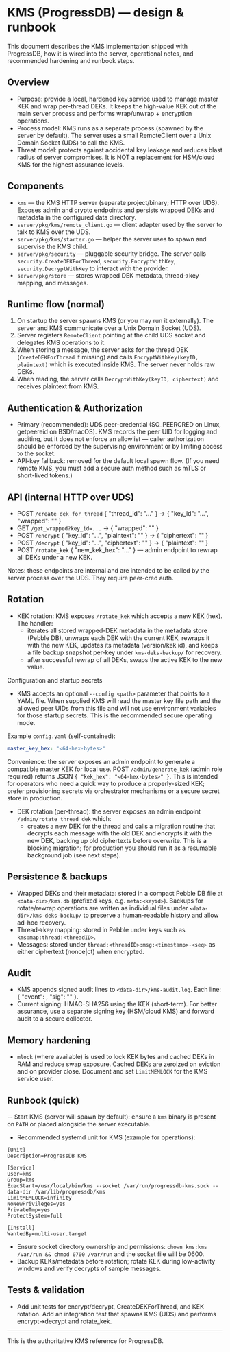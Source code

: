 # KMS (ProgressDB) — design & runbook

This document describes the KMS implementation shipped with ProgressDB, how it is wired into the server, operational notes, and recommended hardening and runbook steps.

## Overview

- Purpose: provide a local, hardened key service used to manage master KEK and wrap per-thread DEKs. It keeps the high-value KEK out of the main server process and performs wrap/unwrap + encryption operations.
- Process model: KMS runs as a separate process (spawned by the server by default). The server uses a small RemoteClient over a Unix Domain Socket (UDS) to call the KMS.
- Threat model: protects against accidental key leakage and reduces blast radius of server compromises. It is NOT a replacement for HSM/cloud KMS for the highest assurance levels.

## Components

- `kms` — the KMS HTTP server (separate project/binary; HTTP over UDS). Exposes admin and crypto endpoints and persists wrapped DEKs and metadata in the configured data directory.
- `server/pkg/kms/remote_client.go` — client adapter used by the server to talk to KMS over the UDS.
- `server/pkg/kms/starter.go` — helper the server uses to spawn and supervise the KMS child.
- `server/pkg/security` — pluggable security bridge. The server calls `security.CreateDEKForThread`, `security.EncryptWithKey`, `security.DecryptWithKey` to interact with the provider.
- `server/pkg/store` — stores wrapped DEK metadata, thread->key mapping, and messages.

## Runtime flow (normal)

1. On startup the server spawns KMS (or you may run it externally). The server and KMS communicate over a Unix Domain Socket (UDS).
2. Server registers `RemoteClient` pointing at the child UDS socket and delegates KMS operations to it.
3. When storing a message, the server asks for the thread DEK (`CreateDEKForThread` if missing) and calls `EncryptWithKey(keyID, plaintext)` which is executed inside KMS. The server never holds raw DEKs.
4. When reading, the server calls `DecryptWithKey(keyID, ciphertext)` and receives plaintext from KMS.

## Authentication & Authorization

- Primary (recommended): UDS peer-credential (SO_PEERCRED on Linux, getpeereid on BSD/macOS). KMS records the peer UID for logging and auditing, but it does not enforce an allowlist — caller authorization should be enforced by the supervising environment or by limiting access to the socket.
- API-key fallback: removed for the default local spawn flow. (If you need remote KMS, you must add a secure auth method such as mTLS or short-lived tokens.)

## API (internal HTTP over UDS)

- POST `/create_dek_for_thread` { "thread_id": "..." } → { "key_id": "...", "wrapped": "<base64>" }
- GET `/get_wrapped?key_id=...` → { "wrapped": "<base64>" }
- POST `/encrypt` { "key_id": "...", "plaintext": "<base64>" } → { "ciphertext": "<base64>" }
- POST `/decrypt` { "key_id": "...", "ciphertext": "<base64>" } → { "plaintext": "<base64>" }
- POST `/rotate_kek` { "new_kek_hex": "..." } — admin endpoint to rewrap all DEKs under a new KEK.

Notes: these endpoints are internal and are intended to be called by the server process over the UDS. They require peer-cred auth.

## Rotation

- KEK rotation: KMS exposes `/rotate_kek` which accepts a new KEK (hex). The handler:
  - iterates all stored wrapped-DEK metadata in the metadata store (Pebble DB), unwraps each DEK with the current KEK, rewraps it with the new KEK, updates its metadata (version/kek id), and keeps a file backup snapshot per-key under `kms-deks-backup/` for recovery.
  - after successful rewrap of all DEKs, swaps the active KEK to the new value.

Configuration and startup secrets

- KMS accepts an optional `--config <path>` parameter that points to a YAML file. When supplied KMS will read the master key file path and the allowed peer UIDs from this file and will not use environment variables for those startup secrets. This is the recommended secure operating mode.

Example `config.yaml` (self-contained):

```yaml
master_key_hex: "<64-hex-bytes>"
```

Convenience: the server exposes an admin endpoint to generate a compatible
master KEK for local use. POST `/admin/generate_kek` (admin role required)
returns JSON `{ "kek_hex": "<64-hex-bytes>" }`. This is intended for
operators who need a quick way to produce a properly-sized KEK; prefer
provisioning secrets via orchestrator mechanisms or a secure secret store
in production.
- DEK rotation (per-thread): the server exposes an admin endpoint `/admin/rotate_thread_dek` which:
  - creates a new DEK for the thread and calls a migration routine that decrypts each message with the old DEK and encrypts it with the new DEK, backing up old ciphertexts before overwrite. This is a blocking migration; for production you should run it as a resumable background job (see next steps).

## Persistence & backups

- Wrapped DEKs and their metadata: stored in a compact Pebble DB file at `<data-dir>/kms.db` (prefixed keys, e.g. `meta:<keyid>`). Backups for rotate/rewrap operations are written as individual files under `<data-dir>/kms-deks-backup/` to preserve a human-readable history and allow ad-hoc recovery.
- Thread->key mapping: stored in Pebble under keys such as `kms:map:thread:<threadID>`.
- Messages: stored under `thread:<threadID>:msg:<timestamp>-<seq>` as either ciphertext (nonce|ct) when encrypted.

## Audit

- KMS appends signed audit lines to `<data-dir>/kms-audit.log`. Each line: { "event": <json>, "sig": "<base64-hmac>" }.
- Current signing: HMAC-SHA256 using the KEK (short-term). For better assurance, use a separate signing key (HSM/cloud KMS) and forward audit to a secure collector.

## Memory hardening

- `mlock` (where available) is used to lock KEK bytes and cached DEKs in RAM and reduce swap exposure. Cached DEKs are zeroized on eviction and on provider close. Document and set `LimitMEMLOCK` for the KMS service user.

## Runbook (quick)

-- Start KMS (server will spawn by default): ensure a `kms` binary is present on `PATH` or placed alongside the server executable.
- Recommended systemd unit for KMS (example for operations):

```
[Unit]
Description=ProgressDB KMS

[Service]
User=kms
Group=kms
ExecStart=/usr/local/bin/kms --socket /var/run/progressdb-kms.sock --data-dir /var/lib/progressdb/kms
LimitMEMLOCK=infinity
NoNewPrivileges=yes
PrivateTmp=yes
ProtectSystem=full

[Install]
WantedBy=multi-user.target
```

- Ensure socket directory ownership and permissions: `chown kms:kms /var/run && chmod 0700 /var/run` and the socket file will be 0600.
- Backup KEKs/metadata before rotation; rotate KEK during low-activity windows and verify decrypts of sample messages.

## Tests & validation

- Add unit tests for encrypt/decrypt, CreateDEKForThread, and KEK rotation. Add an integration test that spawns KMS (UDS) and performs encrypt->decrypt and rotate_kek.

---

This is the authoritative KMS reference for ProgressDB.
